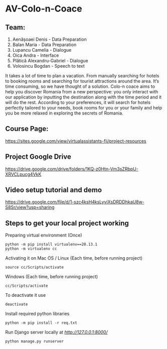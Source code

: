 # AV-Colo-n-Coace

## Team: ##
1. Aenășoaei Denis - Data Preparation
2. Balan Maria - Data Preparation
3. Lupancu Camelia - Dialogue
4. Oica Andra - Interface
5. Plătică Alexandru-Gabriel - Dialogue
6. Volosincu Bogdan - Speech to text



It takes a lot of time to plan a vacation. From manually searching for hotels to booking rooms and searching for tourist attractions around the area. It’s time consuming, so we have thought of a solution. Colo-n coace aims to help you discover Romania from a new perspective: you only interact with our application by inputting the destination along with the time period and it will do the rest. According to your preferences, it will search for hotels perfectly tailored to your needs, book rooms for you or your family and help you be more relaxed in exploring the secrets of Romania.


## Course Page: ##
https://sites.google.com/view/virtualassistants-fii/project-resources

## Project Google Drive ##
https://drive.google.com/drive/folders/1KQ-z0Htn-Vm3sZRbpU-XRVCLpucg4VkK

## Video setup tutorial and demo
https://drive.google.com/file/d/1-szc4ksH4ksLyviXsDRDDhkaU8w-S8Sr/view?usp=sharing

## Steps to get your local project working ##
Preparing virtual environment (Once)
```
python -m pip install virtualenv==20.13.1
python -m virtualenv cc
```
Activating it on Mac OS / Linux (Each time, before running project)
```
source cc/Scripts/activate
```
Windows (Each time, before running project)
```
cc/Scripts/activate
```
To deactivate it use
```
deactivate
```

Install required python libraries <!-- Add new libraries to the 'req.txt' gradually -->
```
python -m pip install -r req.txt
```

Run Django server locally at *http://127.0.0.1:8000/*
```
python manage.py runserver
```
<!-- python manage.py migrate -->
